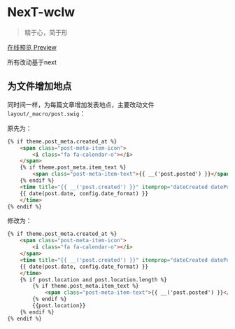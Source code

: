 # NexT-wclw

> 精于心，简于形

<a href="http://fmyblack.com" target="_blank">在线预览 Preview</a>



所有改动基于next



## 为文件增加地点

同时间一样，为每篇文章增加发表地点，主要改动文件`layout/_macro/post.swig`：

原先为：

```html
{% if theme.post_meta.created_at %}
	<span class="post-meta-item-icon">
		<i class="fa fa-calendar-o"></i>
	</span>
	{% if theme.post_meta.item_text %}
		<span class="post-meta-item-text">{{ __('post.posted') }}</span>
	{% endif %}
	<time title="{{ __('post.created') }}" itemprop="dateCreated datePublished" datetime="{{ moment(post.date).format() }}">
	{{ date(post.date, config.date_format) }}
	</time>
{% endif %}
```

修改为：

```html
{% if theme.post_meta.created_at %}
	<span class="post-meta-item-icon">
  		<i class="fa fa-calendar-o"></i>
	</span>
	<time title="{{ __('post.created') }}" itemprop="dateCreated datePublished" datetime="{{ moment(post.date).format() }}">
  	{{ date(post.date, config.date_format) }}
	</time>
	{% if post.location and post.location.length %}
		{% if theme.post_meta.item_text %}
			<span class="post-meta-item-text">{{ __('post.posted') }}</span>
		{% endif %}
		{{post.location}}
	{% endif %}
{% endif %}
```

